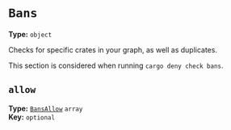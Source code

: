 # `Bans`

**Type:** `object`

Checks for specific crates in your graph, as well as duplicates.

This section is considered when running `cargo deny check bans`.


## `allow`

**Type:** [`BansAllow`](/checks2/schema/type-index/BansAllow.md) `array`<br>
**Key:** `optional`